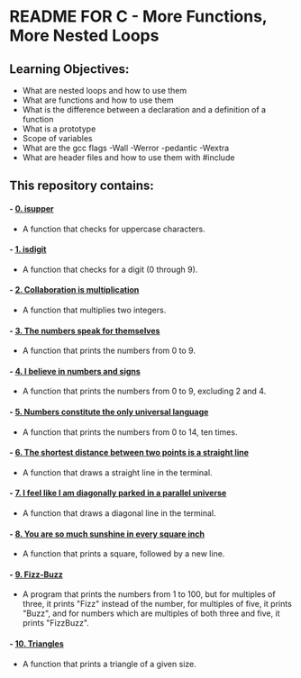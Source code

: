 # README FOR C - More Functions, More Nested Loops

## Learning Objectives:
* What are nested loops and how to use them
* What are functions and how to use them
* What is the difference between a declaration and a definition of a function
* What is a prototype
* Scope of variables
* What are the gcc flags -Wall -Werror -pedantic -Wextra
* What are header files and how to use them with #include

## This repository contains:

#### - [0. isupper](https://github.com/saiss-ahmed/alx-low_level_programming/blob/main/0x04-more_functions_nested_loops/0-isupper.c)
- A function that checks for uppercase characters.

#### - [1. isdigit](https://github.com/saiss-ahmed/alx-low_level_programming/blob/main/0x04-more_functions_nested_loops/1-isdigit.c)
- A function that checks for a digit (0 through 9).

#### - [2. Collaboration is multiplication](https://github.com/saiss-ahmed/alx-low_level_programming/blob/main/0x04-more_functions_nested_loops/2-mul.c)
- A function that multiplies two integers.

#### - [3. The numbers speak for themselves](https://github.com/saiss-ahmed/alx-low_level_programming/blob/main/0x04-more_functions_nested_loops/3-print_numbers.c)
- A function that prints the numbers from 0 to 9.

#### - [4. I believe in numbers and signs](https://github.com/saiss-ahmed/alx-low_level_programming/blob/main/0x04-more_functions_nested_loops/4-print_most_numbers.c)
- A function that prints the numbers from 0 to 9, excluding 2 and 4.

#### - [5. Numbers constitute the only universal language](https://github.com/saiss-ahmed/alx-low_level_programming/blob/main/0x04-more_functions_nested_loops/5-more_numbers.c)
- A function that prints the numbers from 0 to 14, ten times.

#### - [6. The shortest distance between two points is a straight line](https://github.com/saiss-ahmed/alx-low_level_programming/blob/main/0x04-more_functions_nested_loops/6-print_line.c)
- A function that draws a straight line in the terminal.

#### - [7. I feel like I am diagonally parked in a parallel universe](https://github.com/saiss-ahmed/alx-low_level_programming/blob/main/0x04-more_functions_nested_loops/7-print_diagonal.c)
- A function that draws a diagonal line in the terminal.

#### - [8. You are so much sunshine in every square inch](https://github.com/saiss-ahmed/alx-low_level_programming/blob/main/0x04-more_functions_nested_loops/8-print_square.c)
- A function that prints a square, followed by a new line.

#### - [9. Fizz-Buzz](https://github.com/saiss-ahmed/alx-low_level_programming/blob/main/0x04-more_functions_nested_loops/9-fizz_buzz.c)
- A program that prints the numbers from 1 to 100, but for multiples of three, it prints "Fizz" instead of the number, for multiples of five, it prints "Buzz", and for numbers which are multiples of both three and five, it prints "FizzBuzz".

#### - [10. Triangles](https://github.com/saiss-ahmed/alx-low_level_programming/blob/main/0x04-more_functions_nested_loops/10-print_triangle.c)
- A function that prints a triangle of a given size.
